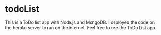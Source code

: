 # todoList
This is a ToDo list app with Node.js and MongoDB. I deployed the code on the heroku server to run on the internet. Feel free to use the ToDo List app. 
